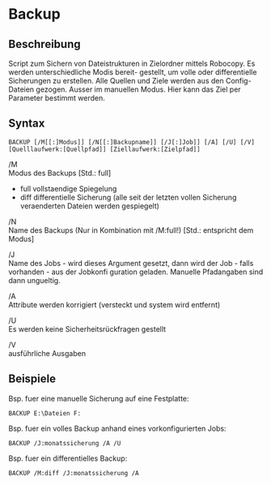 # Backup
 

## Beschreibung
Script zum Sichern von Dateistrukturen in Zielordner mittels Robocopy. Es werden unterschiedliche Modis bereit-
gestellt, um volle oder differentielle Sicherungen zu erstellen.
Alle Quellen und Ziele werden aus den Config-Dateien gezogen. Ausser im manuellen Modus. Hier kann das Ziel per
Parameter bestimmt werden.

## Syntax

    BACKUP [/M[[:]Modus]] [/N[[:]Backupname]] [/J[:]Job]] [/A] [/U] [/V] [Quelllaufwerk:[Quellpfad]] [Ziellaufwerk:[Zielpfad]]


/M     
Modus des Backups [Std.: full]
* full  vollstaendige Spiegelung
* diff  differentielle Sicherung (alle seit der letzten vollen Sicherung veraenderten Dateien werden gespiegelt)
        
/N     
Name des Backups (Nur in Kombination mit /M:full!) [Std.: entspricht dem Modus]  	

/J     
Name des Jobs - wird dieses Argument gesetzt, dann wird der Job - falls vorhanden - aus der Jobkonfi guration geladen. Manuelle Pfadangaben sind dann ungueltig.

/A     
Attribute werden korrigiert (versteckt und system wird entfernt)

/U     
Es werden keine Sicherheitsrückfragen gestellt

/V     
ausführliche Ausgaben

## Beispiele
Bsp. fuer eine manuelle Sicherung auf eine Festplatte:

    BACKUP E:\Dateien F:
     
Bsp. fuer ein volles Backup anhand eines vorkonfigurierten Jobs: 

    BACKUP /J:monatssicherung /A /U
     
Bsp. fuer ein differentielles Backup: 

    BACKUP /M:diff /J:monatssicherung /A
